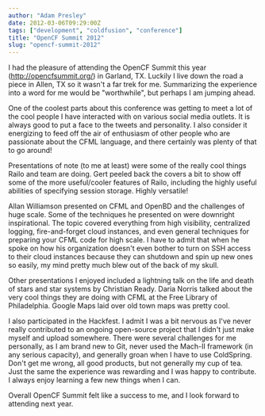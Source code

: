 ```yaml
---
author: "Adam Presley"
date: 2012-03-06T09:29:00Z
tags: ["development", "coldfusion", "conference"]
title: "OpenCF Summit 2012"
slug: "opencf-summit-2012"
---
```


I had the pleasure of attending the OpenCF Summit this year
(<http://opencfsummit.org/>) in Garland, TX. Luckily I live down the
road a piece in Allen, TX so it wasn't a far trek for me. Summarizing
the experience into a word for me would be "worthwhile", but perhaps I
am jumping ahead.

One of the coolest parts about this conference was getting to meet a lot
of the cool people I have interacted with on various social media
outlets. It is always good to put a face to the tweets and personality.
I also consider it energizing to feed off the air of enthusiasm of other
people who are passionate about the CFML language, and there certainly
was plenty of that to go around!

Presentations of note (to me at least) were some of the really cool
things Railo and team are doing. Gert peeled back the covers a bit to
show off some of the more useful/cooler features of Railo, including the
highly useful abilities of specifying session storage. Highly
versatile!

Allan Williamson presented on CFML and OpenBD and the challenges of huge
scale. Some of the techniques he presented on were downright
inspirational. The topic covered everything from high visibility,
centralized logging, fire-and-forget cloud instances, and even general
techniques for preparing your CFML code for high scale. I have to admit
that when he spoke on how his organization doesn't even bother to turn
on SSH access to their cloud instances because they can shutdown and
spin up new ones so easily, my mind pretty much blew out of the back of
my skull.

Other presentations I enjoyed included a lightning talk on the life and
death of stars and star systems by Christian Ready. Daria Norris talked
about the very cool things they are doing with CFML at the Free Library
of Philadelphia. Google Maps laid over old town maps was pretty cool.

I also participated in the Hackfest. I admit I was a bit nervous as I've
never really contributed to an ongoing open-source project that I didn't
just make myself and upload somewhere. There were several challenges for
me personally, as I am brand new to Git, never used the Mach-II
framework (in any serious capacity), and generally groan when I have to
use ColdSpring. Don't get me wrong, all good products, but not generally
my cup of tea. Just the same the experience was rewarding and I was
happy to contribute. I always enjoy learning a few new things when I
can.

Overall OpenCF Summit felt like a success to me, and I look forward to
attending next year.
